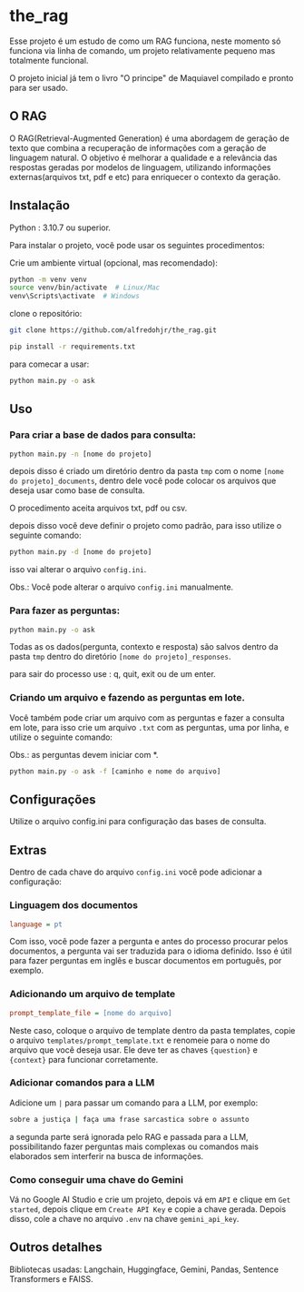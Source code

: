 # the_rag

Esse projeto é um estudo de como um RAG funciona, neste momento só funciona via linha de comando, um projeto relativamente pequeno mas totalmente funcional.

O projeto inicial já tem o livro "O principe" de Maquiavel compilado e pronto para ser usado.

## O RAG

O RAG(Retrieval-Augmented Generation) é uma abordagem de geração de texto que combina a recuperação de informações com a geração de linguagem natural. O objetivo é melhorar a qualidade e a relevância das respostas geradas por modelos de linguagem, utilizando informações externas(arquivos txt, pdf e etc) para enriquecer o contexto da geração.

## Instalação

Python : 3.10.7 ou superior.

Para instalar o projeto, você pode usar os seguintes procedimentos:

Crie um ambiente virtual (opcional, mas recomendado):

```bash
python -m venv venv
source venv/bin/activate  # Linux/Mac
venv\Scripts\activate  # Windows
```

clone o repositório:

```bash
git clone https://github.com/alfredohjr/the_rag.git
```

```bash
pip install -r requirements.txt
```

para comecar a usar:

```bash
python main.py -o ask
```

## Uso

### Para criar a base de dados para consulta:

```bash
python main.py -n [nome do projeto]
```

depois disso é criado um diretório dentro da pasta `tmp` com o nome `[nome do projeto]_documents`, dentro dele você pode colocar os arquivos que deseja usar como base de consulta.

O procedimento aceita arquivos txt, pdf ou csv.

depois disso você deve definir o projeto como padrão, para isso utilize o seguinte comando:

```bash
python main.py -d [nome do projeto]
```

isso vai alterar o arquivo `config.ini`.

Obs.: Você pode alterar o arquivo `config.ini` manualmente.

### Para fazer as perguntas:

```bash
python main.py -o ask
```

Todas as os dados(pergunta, contexto e resposta) são salvos dentro da pasta `tmp` dentro do diretório `[nome do projeto]_responses`.

para sair do processo use : q, quit, exit ou de um enter.

### Criando um arquivo e fazendo as perguntas em lote.

Você também pode criar um arquivo com as perguntas e fazer a consulta em lote, para isso crie um arquivo `.txt` com as perguntas, uma por linha, e utilize o seguinte comando:

Obs.: as perguntas devem iniciar com \*.

```bash
python main.py -o ask -f [caminho e nome do arquivo]
```

## Configurações

Utilize o arquivo config.ini para configuração das bases de consulta.

## Extras

Dentro de cada chave do arquivo `config.ini` você pode adicionar a configuração:

### Linguagem dos documentos

```ini
language = pt
```

Com isso, você pode fazer a pergunta e antes do processo procurar pelos documentos, a pergunta vai ser traduzida para o idioma definido.
Isso é útil para fazer perguntas em inglês e buscar documentos em português, por exemplo.

### Adicionando um arquivo de template

```ini
prompt_template_file = [nome do arquivo]
```

Neste caso, coloque o arquivo de template dentro da pasta templates, copie o arquivo `templates/prompt_template.txt` e renomeie para o nome do arquivo que você deseja usar.
Ele deve ter as chaves `{question}` e `{context}` para funcionar corretamente.

### Adicionar comandos para a LLM

Adicione um `|` para passar um comando para a LLM, por exemplo:

```bash
sobre a justiça | faça uma frase sarcastica sobre o assunto
```

a segunda parte será ignorada pelo RAG e passada para a LLM, possibilitando fazer perguntas mais complexas ou comandos mais elaborados sem interferir na busca de informações.

### Como conseguir uma chave do Gemini

Vá no Google AI Studio e crie um projeto, depois vá em `API` e clique em `Get started`, depois clique em `Create API Key` e copie a chave gerada.
Depois disso, cole a chave no arquivo `.env` na chave `gemini_api_key`.

## Outros detalhes

Bibliotecas usadas: Langchain, Huggingface, Gemini, Pandas, Sentence Transformers e FAISS.
